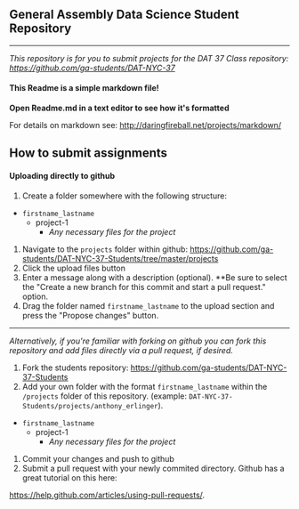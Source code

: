 ## General Assembly Data Science Student Repository

---

*This repository is for you to submit projects for the DAT 37 Class repository: https://github.com/ga-students/DAT-NYC-37*

#### This Readme is a simple markdown file!

**Open Readme.md in a text editor to see how it's formatted**

For details on markdown see:
http://daringfireball.net/projects/markdown/


## How to submit assignments

#### Uploading directly to github

1. Create a folder somewhere with the following structure:
  - `firstname_lastname`
    - project-1
      - *Any necessary files for the project*
1. Navigate to the `projects` folder within github:
   https://github.com/ga-students/DAT-NYC-37-Students/tree/master/projects
1. Click the upload files button
1. Enter a message along with a description (optional). **Be sure to select the "Create a new branch for this commit and start a pull request." option.
1. Drag the folder named `firstname_lastname` to the upload section and
   press the "Propose changes" button. 

---

*Alternatively, if you're familiar with forking on github you can fork this repository and add files directly
via a pull request, if desired.*

1. Fork the students repository:
   https://github.com/ga-students/DAT-NYC-37-Students
1. Add your own folder with the format `firstname_lastname` within the `/projects` folder of this repository. (example: `DAT-NYC-37-Students/projects/anthony_erlinger`).
  - `firstname_lastname`
    - project-1
      - *Any necessary files for the project*
1. Commit your changes and push to github
1. Submit a pull request with your newly commited directory. Github has a great tutorial on this here:

https://help.github.com/articles/using-pull-requests/.
 
